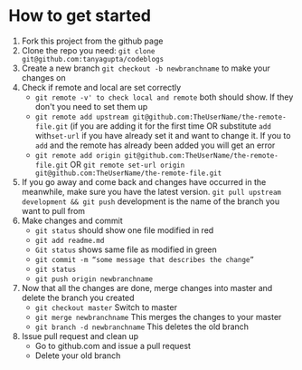 # How to get started
1. Fork this project from the github page
1. Clone the repo you need: `git clone git@github.com:tanyagupta/codeblogs`
1. Create a new branch `git checkout -b newbranchname` to make your changes on
1. Check if remote and local are set correctly
   - `git remote -v' to check local and remote` both should show. If they don't you need to set them up
   - `git remote add upstream git@github.com:TheUserName/the-remote-file.git` (if you are adding it for the first time OR substitute `add` with`set-url` if you have already set it and want to change it. If you to `add` and the remote has already been added you will get an error
   - `git remote add origin git@github.com:TheUserName/the-remote-file.git` OR `git remote set-url origin git@github.com:TheUserName/the-remote-file.git`
1. If you go away and come back and changes have occurred in the meanwhile, make sure you have the latest version. `git pull upstream development && git push` development is the name of the branch you want to pull from
1.  Make changes and commit
    - `git status` should show one file modified in red
    - `git add readme.md`
    - `Git status` shows same file as modified in green
    - `git commit -m “some message that describes the change”`
    - `git status`
    - `git push origin newbranchname`
1. Now that all the changes are done, merge changes into master and delete the branch you created
   - `git checkout master` Switch to master
   - `git merge newbranchname` This merges the changes to your master
   - `git branch -d newbranchname` This deletes the old branch
2. Issue pull request and clean up
   - Go to github.com and issue a pull request
   - Delete your old branch

